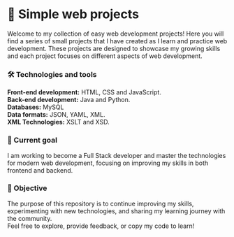 # 📁 Simple web projects
Welcome to my collection of easy web development projects! Here you will find a series of small projects that I have created as I learn and practice web development. These projects are designed to showcase my growing skills and each project focuses on different aspects of web development.

### 🛠️ Technologies and tools
**Front-end development:** HTML, CSS and JavaScript. <br>
**Back-end development:** Java and Python. <br>
**Databases:** MySQL <br>
**Data formats:** JSON, YAML, XML. <br>
**XML Technologies:** XSLT and XSD. <br>

### 🌱 Current goal
I am working to become a Full Stack developer and master the technologies for modern web development, focusing on improving my skills in both frontend and backend.

### 📌 Objective
The purpose of this repository is to continue improving my skills, experimenting with new technologies, and sharing my learning journey with the community. <br>
Feel free to explore, provide feedback, or copy my code to learn!
